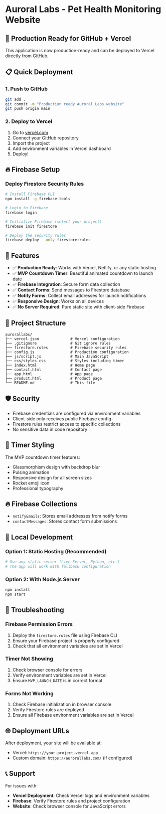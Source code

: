 # Auroral Labs - Pet Health Monitoring Website

## 🚀 Production Ready for GitHub + Vercel

This application is now production-ready and can be deployed to Vercel directly from GitHub.

## 📋 Quick Deployment

### 1. Push to GitHub
```bash
git add .
git commit -m "Production ready Auroral Labs website"
git push origin main
```

### 2. Deploy to Vercel
1. Go to [vercel.com](https://vercel.com)
2. Connect your GitHub repository
3. Import the project
4. Add environment variables in Vercel dashboard
5. Deploy!


## 🔥 Firebase Setup

### Deploy Firestore Security Rules
```bash
# Install Firebase CLI
npm install -g firebase-tools

# Login to Firebase
firebase login

# Initialize Firebase (select your project)
firebase init firestore

# Deploy the security rules
firebase deploy --only firestore:rules
```

## 🎯 Features

- ✅ **Production Ready**: Works with Vercel, Netlify, or any static hosting
- ✅ **MVP Countdown Timer**: Beautiful animated countdown to launch date
- ✅ **Firebase Integration**: Secure form data collection
- ✅ **Contact Forms**: Send messages to Firestore database
- ✅ **Notify Forms**: Collect email addresses for launch notifications
- ✅ **Responsive Design**: Works on all devices
- ✅ **No Server Required**: Pure static site with client-side Firebase

## 📁 Project Structure

```
aurorallabs/
├── vercel.json              # Vercel configuration
├── .gitignore               # Git ignore rules
├── firestore.rules          # Firebase security rules
├── config.js                # Production configuration
├── js/script.js             # Main JavaScript
├── css/styles.css           # Styles including timer
├── index.html               # Home page
├── contact.html             # Contact page
├── app.html                 # App page
├── product.html             # Product page
└── README.md                # This file
```

## 🛡️ Security

- Firebase credentials are configured via environment variables
- Client-side only receives public Firebase config
- Firestore rules restrict access to specific collections
- No sensitive data in code repository

## 🎨 Timer Styling

The MVP countdown timer features:
- Glassmorphism design with backdrop blur
- Pulsing animation
- Responsive design for all screen sizes
- Rocket emoji icon
- Professional typography

## 🔥 Firebase Collections

- `notifyEmails`: Stores email addresses from notify forms
- `contactMessages`: Stores contact form submissions

## 🚀 Local Development

### Option 1: Static Hosting (Recommended)
```bash
# Use any static server (Live Server, Python, etc.)
# The app will work with fallback configuration
```

### Option 2: With Node.js Server
```bash
npm install
npm start
```

## 📝 Troubleshooting

### Firebase Permission Errors
1. Deploy the `firestore.rules` file using Firebase CLI
2. Ensure your Firebase project is properly configured
3. Check that all environment variables are set in Vercel

### Timer Not Showing
1. Check browser console for errors
2. Verify environment variables are set in Vercel
3. Ensure `MVP_LAUNCH_DATE` is in correct format

### Forms Not Working
1. Check Firebase initialization in browser console
2. Verify Firestore rules are deployed
3. Ensure all Firebase environment variables are set in Vercel

## 🌐 Deployment URLs

After deployment, your site will be available at:
- Vercel: `https://your-project.vercel.app`
- Custom domain: `https://aurorallabs.com/` (if configured)

## 📞 Support

For issues with:
- **Vercel Deployment**: Check Vercel logs and environment variables
- **Firebase**: Verify Firestore rules and project configuration
- **Website**: Check browser console for JavaScript errors 
